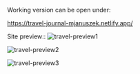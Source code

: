 Working version can be open under: 

https://travel-journal-mjanuszek.netlify.app/

Site preview::
![travel-preview1](https://github.com/MJanuszek/travel-journal/assets/82171710/34c30d8f-cdbd-4618-bfeb-479d607263e2)

![travel-preview2](https://github.com/MJanuszek/travel-journal/assets/82171710/fb218a39-b3ca-49c9-b401-3e7fb267b8ae)

![travel-preview3](https://github.com/MJanuszek/travel-journal/assets/82171710/2d5138f0-72ca-41e3-a8df-d08466eb5ed8)
